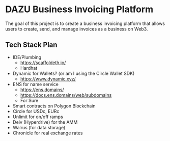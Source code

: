 # DAZU Business Invoicing Platform

The goal of this project is to create a business invoicing platform that allows users to create, send, and manage invoices as a business on Web3.

## Tech Stack Plan

- IDE/Plumbing
	- https://scaffoldeth.io/
	- Hardhat
- Dynamic for Wallets? (or am I using the Circle Wallet SDK)
	- https://www.dynamic.xyz/
- ENS for name service
	- https://ens.domains/
	- https://docs.ens.domains/web/subdomains
	- For Sure
- Smart contracts on Polygon Blockchain
- Circle for USDc, EURc
- Unlimit for on/off ramps
- Delv (Hyperdrive) for the AMM
- Walrus (for data storage)
- Chronicle for real exchange rates

